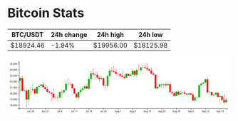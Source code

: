 # Bitcoin Stats

BTC/USDT|24h change|24h high|24h low|
|---|---|---|---|
|$18924.46|-1.94%|$19956.00|$18125.98|

<img src="./chart.svg">
